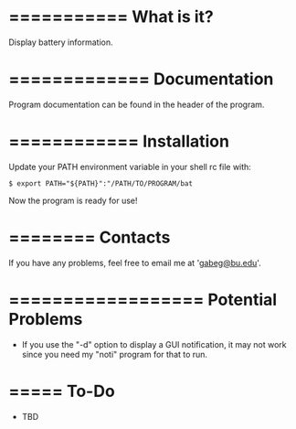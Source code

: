 ===========
What is it?
===========

Display battery information.



=============
Documentation
=============

Program documentation can be found in the header of the program.



============
Installation
============

Update your PATH environment variable in your shell rc file with:
    
    $ export PATH="${PATH}":"/PATH/TO/PROGRAM/bat

Now the program is ready for use!



========
Contacts
========

If you have any problems, feel free to email me at 'gabeg@bu.edu'.



==================
Potential Problems
==================

- If you use the "-d" option to display a GUI notification, it may not work since you 
need my "noti" program for that to run.



=====
To-Do
=====

- TBD
